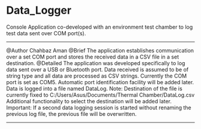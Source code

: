 # Data_Logger
Console Application co-developed with an environment test chamber to log test data sent over COM port(s).

******************************************************************************************************************************************
@Author 
 Chahbaz Aman
@Brief
 The application establishes communication over a set COM port and stores the received data in a CSV file in a set destination.
@Detailed
 The application was developed specifically to log data sent over a USB or Bluetooth port. Data received is assumed to be of string type 
 and all data are processed as CSV strings. 
 Currently the COM port is set as COM5. Automatic port identification facility will be added later.
 Data is logged into a file named DataLog. 
  Note: Destination of the file is currently fixed to C:/Users/Asus/Documents/Thermal Chamber/DataLog.csv
        Additional functionality to select the destination will be added later.
  Important: If a second data logging session is started without renaming the previous log file, the previous file will be overwritten.

*****************************************************************************************************************************************
 
